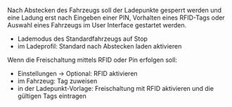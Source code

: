 Nach Abstecken des Fahrzeugs soll der Ladepunkte gesperrt werden und eine Ladung erst nach Eingeben einer PIN, Vorhalten eines RFID-Tags oder Auswahl eines Fahrzeugs im User Interface gestartet werden.

* Lademodus des Standardfahrzeugs auf Stop
* im Ladeprofil: Standard nach Abstecken laden aktivieren

Wenn die Freischaltung mittels RFID oder Pin erfolgen soll:
* Einstellungen -> Optional: RFID aktivieren
* im Fahrzeug: Tag zuweisen
* in der Ladepunkt-Vorlage: Freischaltung mit RFID aktivieren und die gültigen Tags eintragen